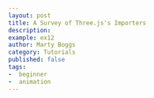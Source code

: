 ```yaml
---
layout: post
title: A Survey of Three.js's Importers
description:
example: ex12
author: Marty Boggs
category: Tutorials
published: false
tags:
-  beginner
-  animation
---
```

